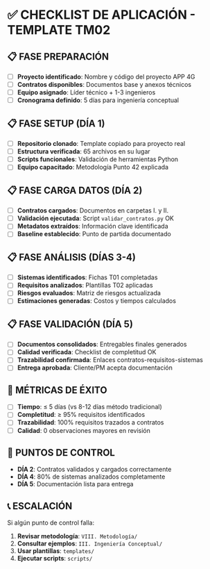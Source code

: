 # ✅ CHECKLIST DE APLICACIÓN - TEMPLATE TM02

## 📋 FASE PREPARACIÓN
- [ ] **Proyecto identificado**: Nombre y código del proyecto APP 4G
- [ ] **Contratos disponibles**: Documentos base y anexos técnicos
- [ ] **Equipo asignado**: Líder técnico + 1-3 ingenieros
- [ ] **Cronograma definido**: 5 días para ingeniería conceptual

## 📋 FASE SETUP (DÍA 1)
- [ ] **Repositorio clonado**: Template copiado para proyecto real
- [ ] **Estructura verificada**: 65 archivos en su lugar
- [ ] **Scripts funcionales**: Validación de herramientas Python
- [ ] **Equipo capacitado**: Metodología Punto 42 explicada

## 📋 FASE CARGA DATOS (DÍA 2)
- [ ] **Contratos cargados**: Documentos en carpetas I. y II.
- [ ] **Validación ejecutada**: Script `validar_contratos.py` OK
- [ ] **Metadatos extraídos**: Información clave identificada
- [ ] **Baseline establecido**: Punto de partida documentado

## 📋 FASE ANÁLISIS (DÍAS 3-4)
- [ ] **Sistemas identificados**: Fichas T01 completadas
- [ ] **Requisitos analizados**: Plantillas T02 aplicadas
- [ ] **Riesgos evaluados**: Matriz de riesgos actualizada
- [ ] **Estimaciones generadas**: Costos y tiempos calculados

## 📋 FASE VALIDACIÓN (DÍA 5)
- [ ] **Documentos consolidados**: Entregables finales generados
- [ ] **Calidad verificada**: Checklist de completitud OK
- [ ] **Trazabilidad confirmada**: Enlaces contratos-requisitos-sistemas
- [ ] **Entrega aprobada**: Cliente/PM acepta documentación

## 🎯 MÉTRICAS DE ÉXITO
- [ ] **Tiempo**: ≤ 5 días (vs 8-12 días método tradicional)
- [ ] **Completitud**: ≥ 95% requisitos identificados
- [ ] **Trazabilidad**: 100% requisitos trazados a contratos
- [ ] **Calidad**: 0 observaciones mayores en revisión

## 🚨 PUNTOS DE CONTROL
- **DÍA 2**: Contratos validados y cargados correctamente
- **DÍA 4**: 80% de sistemas analizados completamente  
- **DÍA 5**: Documentación lista para entrega

## 📞 ESCALACIÓN
Si algún punto de control falla:
1. **Revisar metodología**: `VIII. Metodología/`
2. **Consultar ejemplos**: `III. Ingeniería Conceptual/`
3. **Usar plantillas**: `templates/`
4. **Ejecutar scripts**: `scripts/`